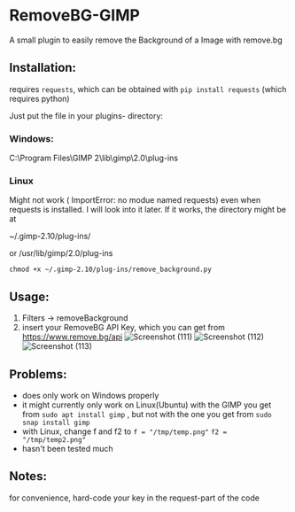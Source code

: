 # RemoveBG-GIMP
A small plugin to easily remove the Background of a Image with remove.bg

## Installation:
requires `requests`, which can be obtained with `pip install requests` (which requires python)

Just put the file in your plugins- directory:
### Windows: 
C:\Program Files\GIMP 2\lib\gimp\2.0\plug-ins
### Linux
Might not work ( ImportError: no modue named requests) even when requests is installed. I will look into it later. If it works, the directory might be at

~/.gimp-2.10/plug-ins/

or /usr/lib/gimp/2.0/plug-ins

 `chmod +x ~/.gimp-2.10/plug-ins/remove_background.py`

## Usage:
1. Filters -> removeBackground
2. insert your RemoveBG API Key, which you can get from https://www.remove.bg/api
![Screenshot (111)](https://user-images.githubusercontent.com/66686353/84802853-773a8080-b001-11ea-9c1a-5da90977a010.png)
![Screenshot (112)](https://user-images.githubusercontent.com/66686353/84803152-e1532580-b001-11ea-9bf5-ff2061c3f061.png)
![Screenshot (113)](https://user-images.githubusercontent.com/66686353/84802857-786bad80-b001-11ea-9bdd-be2c37bbea8d.png)

## Problems:
- does only work on Windows properly 
- it might currently only work on Linux(Ubuntu) with the GIMP you get from `sudo apt install gimp` , but not with the one you get from `sudo snap install gimp`
- with Linux, change f and f2 to 
    `f = "/tmp/temp.png"`
    `f2 =  "/tmp/temp2.png"`
- hasn't been tested much

## Notes:
for convenience, hard-code your key in the request-part of the code
